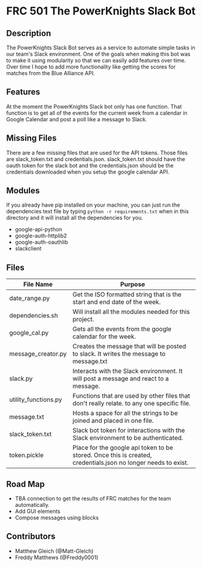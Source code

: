 # FRC 501 The PowerKnights Slack Bot

## Description
The PowerKnights Slack Bot serves as a service to automate simple tasks in our team's Slack environment. One of the goals when making this bot was to make it using modularity so that we can easily add features over time. Over time I hope to add more functionality like getting the scores for matches from the Blue Alliance API.

## Features
At the moment the PowerKnights Slack bot only has one function. That function is to get all of the events for the current week from a calendar in Google Calendar and post a poll like a message to Slack.


## Missing Files
There are a few missing files that are used for the API tokens. Those files are slack_token.txt and credentials.json. slack_token.txt should have the oauth token for the slack bot and the credentials.json should be the credentials downloaded when you setup the google calendar API.

## Modules
If you already have pip installed on your machine, you can just run the dependencies text file by typing `python -r requirements.txt` when in this directory and it will install all the dependencies for you.
* google-api-python
* google-auth-httplib2
* google-auth-oauthlib
* slackclient


## Files
File Name | Purpose
--------- | -------
date_range.py | Get the ISO formatted string that is the start and end date of the week.
dependencies.sh | Will install all the modules needed for this project.
google_cal.py | Gets all the events from the google calendar for the week.
message_creator.py | Creates the message that will be posted to slack. It writes the message to message.txt
slack.py | Interacts with the Slack environment. It will post a message and react to a message.
utility_functions.py | Functions that are used by other files that don't really relate. to any one specific file.
message.txt | Hosts a space for all the strings to be joined and placed in one file.
slack_token.txt | Slack bot token for interactions with the Slack environment to be authenticated.
token.pickle | Place for the google api token to be stored. Once this is created, credentials.json no longer needs to exist.


## Road Map
* TBA connection to get the results of FRC matches for the team automatically.
* Add GUI elements
* Compose messages using blocks

## Contributors
* Matthew Gleich (@Matt-Gleich)
* Freddy Matthews (@Freddy0001)

